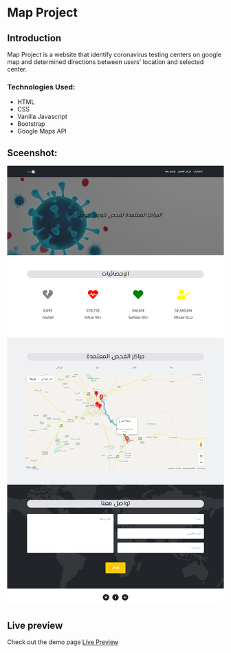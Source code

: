 #  Map Project


## Introduction
Map Project is a website that identify coronavirus testing centers on google map and determined directions between users' location and selected center.

### Technologies Used:
* HTML
* CSS
* Vanilla Javascript
* Bootstrap
* Google Maps API

## Sceenshot:
<img src="assets/img/screenshot.png">

## Live preview
Check out the demo page [Live Preview](https://halakh96-map.netlify.app/)
